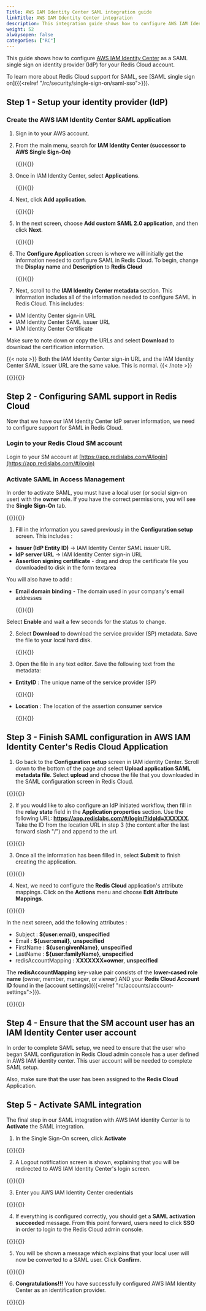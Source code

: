 ```yaml
---
Title: AWS IAM Identity Center SAML integration guide
linkTitle: AWS IAM Identity Center integration
description: This integration guide shows how to configure AWS IAM Identity Center as a SAML single sign on provider for your Redis Cloud account.
weight: 52
alwaysopen: false
categories: ["RC"]
---
```


This guide shows how to configure [AWS IAM Identity Center](https://aws.amazon.com/iam/identity-center/) as a SAML single sign on identity provider (IdP) for your Redis Cloud account.

To learn more about Redis Cloud support for SAML, see [SAML single sign on]({{<relref "/rc/security/single-sign-on/saml-sso">}}).

## Step 1 - Setup your identity provider (IdP)

### Create the AWS IAM Identity Center SAML application

1. Sign in to your AWS account.

2. From the main menu, search for **IAM Identity Center (successor to AWS Single Sign-On)**

    {{<image filename="images/rc/saml/aws_iam_identity_center_saml_1.png" alt="" >}}{{</image>}}

3. Once in IAM Identity Center, select **Applications**.

   {{<image filename="images/rc/saml/aws_iam_identity_center_saml_2.png" alt="" >}}{{</image>}}

4. Next, click **Add application**.

   {{<image filename="images/rc/saml/aws_iam_identity_center_saml_3.png" alt="" >}}{{</image>}}

5. In the next screen, choose **Add custom SAML 2.0 application**, and then click **Next**.

   {{<image filename="images/rc/saml/aws_iam_identity_center_saml_4.png" alt="" >}}{{</image>}}

6. The **Configure Application** screen is where we will initially get the information needed to configure SAML in Redis Cloud. To begin, change the **Display name** and **Description** to **Redis Cloud**

   {{<image filename="images/rc/saml/aws_iam_identity_center_saml_5.png" alt="" >}}{{</image>}}

7. Next, scroll to the **IAM Identity Center metadata** section. This information includes all of the information needed to configure SAML in Redis Cloud. This includes:

* IAM Identity Center sign-in URL
* IAM Identity Center SAML issuer URL
* IAM Identity Center Certificate

Make sure to note down or copy the URLs and select **Download** to download the certification information.

{{< note >}}
Both the IAM Identity Center sign-in URL and the IAM Identity Center SAML issuer URL are the same value. This is normal.
{{< /note >}}

   {{<image filename="images/rc/saml/aws_iam_identity_center_saml_6.png" alt="" >}}{{</image>}}


## Step 2 - Configuring SAML support in Redis Cloud

Now that we have our IAM Identity Center IdP server information, we need to configure support for SAML in Redis Cloud.

### Login to your Redis Cloud SM account

Login to your SM account at [https://app.redislabs.com/#/login](https://app.redislabs.com/#/login)

### Activate SAML in Access Management

In order to activate SAML, you must have a local user (or social sign-on user) with the **owner** role. If you have the correct permissions, you will see the **Single Sign-On** tab.

{{<image filename="images/rc/saml/aws_iam_identity_center_saml_7.png" alt="" >}}{{</image>}}

1. Fill in the information you saved previously in the **Configuration setup** screen. This includes :

* **Issuer (IdP Entity ID)** -> IAM Identity Center SAML issuer URL
* **IdP server URL** -> IAM Identity Center sign-in URL
* **Assertion signing certificate** - drag and drop the certificate file you downloaded to disk in the form textarea

You will also have to add :

* **Email domain binding** - The domain used in your company's email addresses

  {{<image filename="images/rc/saml/aws_iam_identity_center_saml_8.png" alt="" >}}{{</image>}}

Select **Enable** and wait a few seconds for the status to change.

2. Select **Download** to download the service provider (SP) metadata. Save the file to your local hard disk.

   {{<image filename="images/rc/saml/aws_iam_identity_center_saml_9.png" alt="" >}}{{</image>}}

3. Open the file in any text editor. Save the following text from the metadata:

* **EntityID** : The unique name of the service provider (SP)

  {{<image filename="images/rc/saml/sm_saml_4.png" alt="" >}}{{</image>}}

* **Location** : The location of the assertion consumer service

  {{<image filename="images/rc/saml/sm_saml_5.png" alt="" >}}{{</image>}}

## Step 3 - Finish SAML configuration in AWS IAM Identity Center's Redis Cloud Application

1. Go back to the **Configuration setup** screen in IAM identity Center. Scroll down to the bottom of the page and select **Upload application SAML metadata file**. Select **upload** and choose the file that you downloaded in the SAML configuration screen in Redis Cloud. 

{{<image filename="images/rc/saml/aws_iam_identity_center_saml_10.png" alt="" >}}{{</image>}}

2. If you would like to also configure an IdP initiated workflow, then fill in the **relay state** field in the **Application properties** section. Use the following URL: **https://app.redislabs.com/#/login/?idpId=XXXXXX**. Take the ID from the location URL in step 3 (the content after the last forward slash "/") and append to the url.

{{<image filename="images/rc/saml/aws_iam_identity_center_saml_11.png" alt="" >}}{{</image>}}

3. Once all the information has been filled in, select **Submit** to finish creating the application.

{{<image filename="images/rc/saml/aws_iam_identity_center_saml_12.png" alt="" >}}{{</image>}}

4. Next, we need to configure the **Redis Cloud** application's attribute mappings. Click on the **Actions** menu and choose **Edit Attribute Mappings**. 

{{<image filename="images/rc/saml/aws_iam_identity_center_saml_13.png" alt="" >}}{{</image>}}   

In the next screen, add the following attributes :

* Subject : **${user:email}**, **unspecified**
* Email : **${user:email}**, **unspecified**
* FirstName : **${user:givenName}**, **unspecified**
* LastName : **${user:familyName}**, **unspecified**
* redisAccountMapping : **XXXXXXX=owner**, **unspecified**

The **redisAccountMapping** key-value pair consists of the **lower-cased role name** (owner, member, manager, or viewer) AND your **Redis Cloud Account ID** found in the [account settings]({{<relref "rc/accounts/account-settings">}}).

{{<image filename="images/rc/saml/aws_iam_identity_center_saml_14.png" alt="" >}}{{</image>}}

## Step 4 - Ensure that the SM account user has an IAM Identity Center user account

In order to complete SAML setup, we need to ensure that the user who began SAML configuration in Redis Cloud admin console has a user defined in AWS IAM identity center. This user account will be needed to complete SAML setup.

Also, make sure that the user has been assigned to the **Redis Cloud** Application.

## Step 5 - Activate SAML integration

The final step in our SAML integration with AWS IAM identity Center is to **Activate** the SAML integration. 

1. In the Single Sign-On screen, click **Activate**

{{<image filename="images/rc/saml/aws_iam_identity_center_saml_15.png" alt="" >}}{{</image>}}

2. A Logout notification screen is shown, explaining that you will be redirected to AWS IAM Identity Center's login screen.

{{<image filename="images/rc/saml/aws_iam_identity_center_saml_16.png" alt="" >}}{{</image>}}

3. Enter you AWS IAM Identity Center credentials

{{<image filename="images/rc/saml/aws_iam_identity_center_saml_18.png" alt="" >}}{{</image>}}

4. If everything is configured correctly, you should get a **SAML activation succeeded** message. From this point forward, users need to click **SSO** in order to login to the Redis Cloud admin console.

{{<image filename="images/rc/saml/aws_iam_identity_center_saml_19.png" alt="" >}}{{</image>}}

5. You will be shown a message which explains that your local user will now be converted to a SAML user. Click **Confirm**.

{{<image filename="images/rc/saml/aws_iam_identity_center_saml_20.png" alt="" >}}{{</image>}}

6. **Congratulations!!!** You have successfully configured AWS IAM Identity Center as an identification provider.

{{<image filename="images/rc/saml/aws_iam_identity_center_saml_21.png" alt="" >}}{{</image>}}